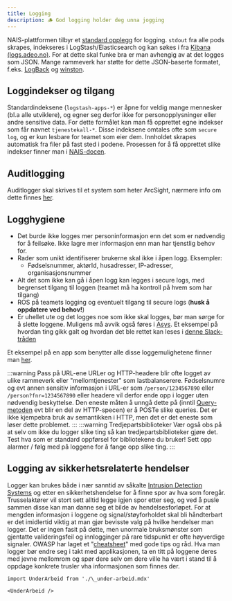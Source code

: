 ```yaml
---
title: Logging
description: 🪵 God logging holder deg unna jogging
---
```


NAIS-plattformen tilbyr et [standard opplegg](https://doc.nais.io/observability/logs/) for logging. `stdout` fra alle pods skrapes, indekseres i LogStash/Elasticsearch og kan søkes i fra [Kibana (logs.adeo.no)](https://logs.adeo.no). For at dette skal funke bra er man avhengig av at det logges som JSON. Mange rammeverk har støtte for dette JSON-baserte formatet, f.eks. [LogBack](https://github.com/logstash/logstash-logback-encoder) og [winston](https://www.npmjs.com/package/winston).

## Loggindekser og tilgang

Standardindeksene (`logstash-apps-*`) er åpne for veldig mange mennesker (bl.a alle utviklere), og egner seg derfor ikke for personopplysninger eller andre sensitive data. For dette formålet kan man få opprettet egne indekser som får navnet `tjenestekall-*`. Disse indeksene omtales ofte som `secure log`, og er kun lesbare for teamet som eier dem. Innholdet skrapes automatisk fra filer på fast sted i podene. Prosessen for å få opprettet slike indekser finner man i [NAIS-docen](https://doc.nais.io/observability/logs/#secure-logs).

## Auditlogging

Auditlogger skal skrives til et system som heter ArcSight, nærmere info om dette finnes [her](auditlogging).

## Logghygiene

- Det burde ikke logges mer personinformasjon enn det som er nødvendig for å feilsøke. Ikke lagre mer informasjon enn man har tjenstlig behov for.
- Rader som unikt identifiserer brukerne skal ikke i åpen logg. Eksempler:
  - Fødselsnummer, aktørId, husadresser, IP-adresser, organisasjonsnummer
- Alt det som ikke kan gå i åpen logg kan legges i secure logs, med begrenset tilgang til loggen (teamet må ha kontroll på hvem som har tilgang)
- ROS på teamets logging og eventuelt tilgang til secure logs (**husk å oppdatere ved behov!**)
- Er uhellet ute og det logges noe som ikke skal logges, bør man sørge for å slette loggene. Muligens må avvik også føres i [Asys](https://it-hjelpa.adeo.no/arsys/forms/remedy/Avvik/webViewSub/). Et eksempel på hvordan ting gikk galt og hvordan det ble rettet kan leses i [denne Slack-tråden](https://nav-it.slack.com/archives/C015FL6M3J5/p1597227300016200)

Et eksempel på en app som benytter alle disse loggemulighetene finner man [her](https://github.com/navikt/helse-spesialist/blob/master/spesialist-selve/src/main/resources/logback.xml).

:::warning Pass på URL-ene
URLer og HTTP-headere blir ofte logget av ulike rammeverk eller "mellomtjenester" som lastbalanserere.
Fødselsnumre og evt annen sensitiv informasjon i URL-er som `/person/1234567890` eller `/person?fnr=1234567890` eller headere vil derfor ende opp i logger uten nødvendig beskyttelse.
Den eneste måten å unngå dette på (inntil [Query-metoden](https://www.ietf.org/archive/id/draft-ietf-httpbis-safe-method-w-body-02.html) evt blir en del av HTTP-specen) er å POSTe slike queries.
Det er ikke kjempebra bruk av semantikken i HTTP, men det er det eneste som løser dette problemet.
:::
:::warning Tredjepartsbiblioteker
Vær også obs på at selv om ikke du logger slike ting så kan tredjepartsbiblioteker gjøre det.
Test hva som er standard oppførsel for bibliotekene du bruker!
Sett opp alarmer / følg med på loggene for å fange opp slike ting.
:::

## Logging av sikkerhetsrelaterte hendelser

Logger kan brukes både i nær sanntid av såkalte [Intrusion Detection Systems](https://en.wikipedia.org/wiki/Intrusion_detection_system) og etter en sikkerhetshendelse for å finne spor av hva som foregår. Trusselaktører vil stort sett alltid legge igjen spor etter seg, og ved å pusle sammen disse kan man danne seg et bilde av hendelsesforløpet. For at mengden informasjon i loggene og signal/støyforholdet skal bli håndterbart er det imidlertid viktig at man gjør bevisste valg på hvilke hendelser man logger. Det er ingen fasit på dette, men unormale bruksmønster som gjentatte valideringsfeil og innlogginger på rare tidspunkt er ofte høyverdige signaler. OWASP har laget et "[cheatsheet](https://cheatsheetseries.owasp.org/cheatsheets/Logging_Cheat_Sheet.html)" med gode tips og råd. Hva man logger bør endre seg i takt med applikasjonen, ta en titt på loggene deres med jevne mellomrom og spør dere selv om dere ville ha vært i stand til å oppdage konkrete trusler vha informasjonen som finnes der.

```mdx-code-block
import UnderArbeid from './\_under-arbeid.mdx'

<UnderArbeid />
```
